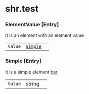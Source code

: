 # shr.test

### <a name="ElementValue"></a>ElementValue [Entry]
It is an element with an element value

|  |  |  |
| --- | --- | --- |
| `Value` | [`Simple`](#Simple) |  |

### <a name="Simple"></a>Simple [Entry]
It is a simple element [bar](http://foo.org/bar)

|  |  |  |
| --- | --- | --- |
| `Value` | string |  |